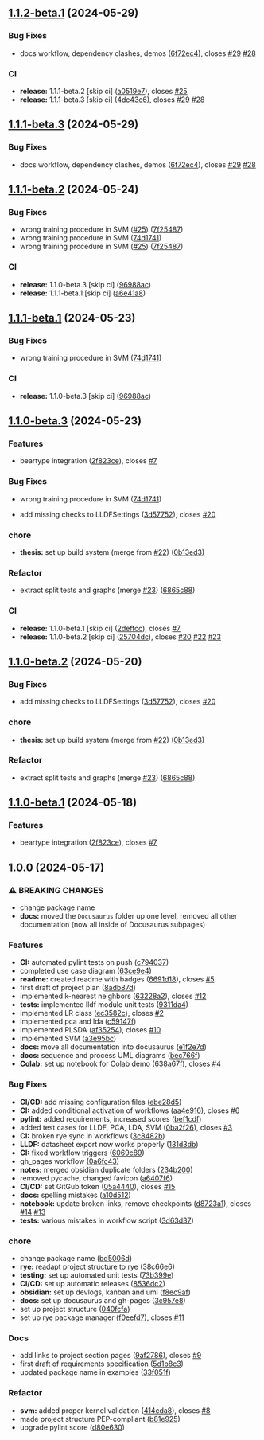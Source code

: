 ## [1.1.2-beta.1](https://github.com/f-aguzzi/tesi/compare/v1.1.1...v1.1.2-beta.1) (2024-05-29)


### Bug Fixes

* docs workflow, dependency clashes, demos ([6f72ec4](https://github.com/f-aguzzi/tesi/commit/6f72ec4a0c51902e05e468b6d6f79042a3bc73e5)), closes [#29](https://github.com/f-aguzzi/tesi/issues/29) [#28](https://github.com/f-aguzzi/tesi/issues/28)


### CI

* **release:** 1.1.1-beta.2 [skip ci] ([a0519e7](https://github.com/f-aguzzi/tesi/commit/a0519e71d2bc75830ce027bdb11589a0762905a8)), closes [#25](https://github.com/f-aguzzi/tesi/issues/25)
* **release:** 1.1.1-beta.3 [skip ci] ([4dc43c6](https://github.com/f-aguzzi/tesi/commit/4dc43c6f2e7ec6e34e6adfb5ad1b2aacaa3731e2)), closes [#29](https://github.com/f-aguzzi/tesi/issues/29) [#28](https://github.com/f-aguzzi/tesi/issues/28)

## [1.1.1-beta.3](https://github.com/f-aguzzi/tesi/compare/v1.1.1-beta.2...v1.1.1-beta.3) (2024-05-29)


### Bug Fixes


* docs workflow, dependency clashes, demos ([6f72ec4](https://github.com/f-aguzzi/tesi/commit/6f72ec4a0c51902e05e468b6d6f79042a3bc73e5)), closes [#29](https://github.com/f-aguzzi/tesi/issues/29) [#28](https://github.com/f-aguzzi/tesi/issues/28)

## [1.1.1-beta.2](https://github.com/f-aguzzi/tesi/compare/v1.1.1-beta.1...v1.1.1-beta.2) (2024-05-24)


### Bug Fixes

* wrong training procedure in SVM ([#25](https://github.com/f-aguzzi/tesi/issues/25)) ([7f25487](https://github.com/f-aguzzi/tesi/commit/7f254876fcdbd2ba5c46278d31eb851a50659e8f))
* wrong training procedure in SVM ([74d1741](https://github.com/f-aguzzi/tesi/commit/74d1741743f53eea6cc2d9002005c6426bf4f0d0))
* wrong training procedure in SVM ([#25](https://github.com/f-aguzzi/tesi/issues/25)) ([7f25487](https://github.com/f-aguzzi/tesi/commit/7f254876fcdbd2ba5c46278d31eb851a50659e8f))


### CI

* **release:** 1.1.0-beta.3 [skip ci] ([96988ac](https://github.com/f-aguzzi/tesi/commit/96988acbfd0f015c03385f74f14ea26e98a9b4b2))
* **release:** 1.1.1-beta.1 [skip ci] ([a6e41a8](https://github.com/f-aguzzi/tesi/commit/a6e41a88456fc8224c0864de40eb2233c0c30329))


## [1.1.1-beta.1](https://github.com/f-aguzzi/tesi/compare/v1.1.0...v1.1.1-beta.1) (2024-05-23)


### Bug Fixes

* wrong training procedure in SVM ([74d1741](https://github.com/f-aguzzi/tesi/commit/74d1741743f53eea6cc2d9002005c6426bf4f0d0))


### CI

* **release:** 1.1.0-beta.3 [skip ci] ([96988ac](https://github.com/f-aguzzi/tesi/commit/96988acbfd0f015c03385f74f14ea26e98a9b4b2))

## [1.1.0-beta.3](https://github.com/f-aguzzi/tesi/compare/v1.1.0-beta.2...v1.1.0-beta.3) (2024-05-23)


### Features

* beartype integration ([2f823ce](https://github.com/f-aguzzi/tesi/commit/2f823cebee0cb8006523d9e0d6aaa673484bd928)), closes [#7](https://github.com/f-aguzzi/tesi/issues/7)


### Bug Fixes


* wrong training procedure in SVM ([74d1741](https://github.com/f-aguzzi/tesi/commit/74d1741743f53eea6cc2d9002005c6426bf4f0d0))

* add missing checks to LLDFSettings ([3d57752](https://github.com/f-aguzzi/tesi/commit/3d577527eefd0b183a66c378d53cb1f1ee506343)), closes [#20](https://github.com/f-aguzzi/tesi/issues/20)


### chore

* **thesis:** set up build system (merge from [#22](https://github.com/f-aguzzi/tesi/issues/22)) ([0b13ed3](https://github.com/f-aguzzi/tesi/commit/0b13ed346448f0eeefecbc6fd051eb7c98919650))


### Refactor

* extract split tests and graphs (merge [#23](https://github.com/f-aguzzi/tesi/issues/23)) ([6865c88](https://github.com/f-aguzzi/tesi/commit/6865c88d70b650de5e8440807b0194022a15dc0e))


### CI

* **release:** 1.1.0-beta.1 [skip ci] ([2deffcc](https://github.com/f-aguzzi/tesi/commit/2deffcc4c8a29d09a4a644558e491d770f71f6dc)), closes [#7](https://github.com/f-aguzzi/tesi/issues/7)
* **release:** 1.1.0-beta.2 [skip ci] ([25704dc](https://github.com/f-aguzzi/tesi/commit/25704dc4eb0cbc249bbf85611c5dfe257ebccc30)), closes [#20](https://github.com/f-aguzzi/tesi/issues/20) [#22](https://github.com/f-aguzzi/tesi/issues/22) [#23](https://github.com/f-aguzzi/tesi/issues/23)


## [1.1.0-beta.2](https://github.com/f-aguzzi/tesi/compare/v1.1.0-beta.1...v1.1.0-beta.2) (2024-05-20)


### Bug Fixes

* add missing checks to LLDFSettings ([3d57752](https://github.com/f-aguzzi/tesi/commit/3d577527eefd0b183a66c378d53cb1f1ee506343)), closes [#20](https://github.com/f-aguzzi/tesi/issues/20)


### chore

* **thesis:** set up build system (merge from [#22](https://github.com/f-aguzzi/tesi/issues/22)) ([0b13ed3](https://github.com/f-aguzzi/tesi/commit/0b13ed346448f0eeefecbc6fd051eb7c98919650))


### Refactor

* extract split tests and graphs (merge [#23](https://github.com/f-aguzzi/tesi/issues/23)) ([6865c88](https://github.com/f-aguzzi/tesi/commit/6865c88d70b650de5e8440807b0194022a15dc0e))

## [1.1.0-beta.1](https://github.com/f-aguzzi/tesi/compare/v1.0.0...v1.1.0-beta.1) (2024-05-18)


### Features

* beartype integration ([2f823ce](https://github.com/f-aguzzi/tesi/commit/2f823cebee0cb8006523d9e0d6aaa673484bd928)), closes [#7](https://github.com/f-aguzzi/tesi/issues/7)

## 1.0.0 (2024-05-17)


### ⚠ BREAKING CHANGES

* change package name
* **docs:** moved the `Docusaurus` folder up one level, removed all other documentation (now all inside of Docusaurus subpages)

### Features

* **CI:** automated pylint tests on push ([c794037](https://github.com/f-aguzzi/tesi/commit/c794037807d060b7450e6c720329d69b3cb6f445))
* completed use case diagram ([63ce9e4](https://github.com/f-aguzzi/tesi/commit/63ce9e4744494c7622de7ca52e189a4a6f7768f0))
* **readme:** created readme with badges ([6691d18](https://github.com/f-aguzzi/tesi/commit/6691d1814f23c20376a7e04980375be3bb6f4ce3)), closes [#5](https://github.com/f-aguzzi/tesi/issues/5)
* first draft of project plan ([8adb87d](https://github.com/f-aguzzi/tesi/commit/8adb87d9c4cb66e386c94cf7132601074c541962))
* implemented k-nearest neighbors ([63228a2](https://github.com/f-aguzzi/tesi/commit/63228a26b208bc7e6f4d605aada2cfffbfb87f29)), closes [#12](https://github.com/f-aguzzi/tesi/issues/12)
* **tests:** implemented lldf module unit tests ([9311da4](https://github.com/f-aguzzi/tesi/commit/9311da4c1ba60c5a9d35cc24e9ab70c2c8f58cf4))
* implemented LR class ([ec3582c](https://github.com/f-aguzzi/tesi/commit/ec3582c8941b8db97780504988c2a2b8567285e4)), closes [#2](https://github.com/f-aguzzi/tesi/issues/2)
* implemented pca and lda ([c59147f](https://github.com/f-aguzzi/tesi/commit/c59147f8e349fe93c800e3aa3ef0605263b7950a))
* implemented PLSDA ([af35254](https://github.com/f-aguzzi/tesi/commit/af3525490a9638e608d0bfa8719d90a078d504a8)), closes [#10](https://github.com/f-aguzzi/tesi/issues/10)
* implemented SVM ([a3e95bc](https://github.com/f-aguzzi/tesi/commit/a3e95bc75529fa91ba2f00ef3d78dc3e50a57e89))
* **docs:** move all documentation into docusaurus ([e1f2e7d](https://github.com/f-aguzzi/tesi/commit/e1f2e7dd95354809b2285664798e657d0cef3f8f))
* **docs:** sequence and process UML diagrams ([bec766f](https://github.com/f-aguzzi/tesi/commit/bec766f1cf3d846353b204f254199e771219536d))
* **Colab:** set up notebook for Colab demo ([638a67f](https://github.com/f-aguzzi/tesi/commit/638a67f213b138ad1e48fae3ef06a41f67de35ef)), closes [#4](https://github.com/f-aguzzi/tesi/issues/4)


### Bug Fixes

* **CI/CD:** add missing configuration files ([ebe28d5](https://github.com/f-aguzzi/tesi/commit/ebe28d547ff7c6531f5b3faf365922216a3e76e8))
* **CI:** added conditional activation of workflows ([aa4e916](https://github.com/f-aguzzi/tesi/commit/aa4e91610c9650ab79a9f6df8bd7815170257efc)), closes [#6](https://github.com/f-aguzzi/tesi/issues/6)
* **pylint:** added requirements, increased scores ([bef1cdf](https://github.com/f-aguzzi/tesi/commit/bef1cdfa5839cffbbb908489123ccbcb02459582))
* added test cases for LLDF, PCA, LDA, SVM ([0ba2f26](https://github.com/f-aguzzi/tesi/commit/0ba2f26ba81cf4dae44849730385c0dfabbac73e)), closes [#3](https://github.com/f-aguzzi/tesi/issues/3)
* **CI:** broken rye sync in workflows ([3c8482b](https://github.com/f-aguzzi/tesi/commit/3c8482bcd01191745eb1dba05096520664582701))
* **LLDF:** datasheet export now works properly ([131d3db](https://github.com/f-aguzzi/tesi/commit/131d3db113c9c925223357a4b4b5ea57ee8c6929))
* **CI:** fixed workflow triggers ([6069c89](https://github.com/f-aguzzi/tesi/commit/6069c89676e29c6bf795c2dc8851922a1ad3189a))
* gh_pages workflow ([0a6fc43](https://github.com/f-aguzzi/tesi/commit/0a6fc4373ea18870c47e16d12839462c1ef5fb45))
* **notes:** merged obsidian duplicate folders ([234b200](https://github.com/f-aguzzi/tesi/commit/234b200ecf7a468a72f441a19966621de733c6ac))
* removed pycache, changed favicon ([a6407f6](https://github.com/f-aguzzi/tesi/commit/a6407f662fa286be8bb78d8344cfb73e8f041e8e))
* **CI/CD:** set GitGub token ([05a4440](https://github.com/f-aguzzi/tesi/commit/05a444042d42f3b95dc464f056acd707592d395b)), closes [#15](https://github.com/f-aguzzi/tesi/issues/15)
* **docs:** spelling mistakes ([a10d512](https://github.com/f-aguzzi/tesi/commit/a10d5125d196ebc22304106090ebef6257aa1076))
* **notebook:** update broken links, remove checkpoints ([d8723a1](https://github.com/f-aguzzi/tesi/commit/d8723a1cdc363ccb5ac79692fe4c147225038e95)), closes [#14](https://github.com/f-aguzzi/tesi/issues/14) [#13](https://github.com/f-aguzzi/tesi/issues/13)
* **tests:** various mistakes in workflow script ([3d63d37](https://github.com/f-aguzzi/tesi/commit/3d63d3736bd8eb21da427c4b349d435f21ddae93))


### chore

* change package name ([bd5006d](https://github.com/f-aguzzi/tesi/commit/bd5006d2d1adcc440c4347f945a0a01300f96aa4))
* **rye:** readapt project structure to rye ([38c66e6](https://github.com/f-aguzzi/tesi/commit/38c66e69993510247e6cd3b6f0c75a38f35d341e))
* **testing:** set up automated unit tests ([73b399e](https://github.com/f-aguzzi/tesi/commit/73b399e4b84b6e11ebcf5fdb1601e76b39d5ff97))
* **CI/CD:** set up automatic releases ([8536dc2](https://github.com/f-aguzzi/tesi/commit/8536dc2f26ae66ba658867a7a66c6212ba56dea6))
* **obsidian:** set up devlogs, kanban and uml ([f8ec9af](https://github.com/f-aguzzi/tesi/commit/f8ec9af71809b1bcf5c20f531364ab6dad10b0f4))
* **docs:** set up docusaurus and gh-pages ([3c957e8](https://github.com/f-aguzzi/tesi/commit/3c957e883c2272653b6510d0c8b1094d1edb1ee0))
* set up project structure ([040fcfa](https://github.com/f-aguzzi/tesi/commit/040fcfa8ea804cbd6a63c8a56c41b913f23e87e5))
* set up rye package manager ([f0eefd7](https://github.com/f-aguzzi/tesi/commit/f0eefd7f704313fca892568b0a72fc2340046c44)), closes [#11](https://github.com/f-aguzzi/tesi/issues/11)


### Docs

* add links to project section pages ([9af2786](https://github.com/f-aguzzi/tesi/commit/9af27863d97731f03a9791f9de1e142e2b78f009)), closes [#9](https://github.com/f-aguzzi/tesi/issues/9)
* first draft of requirements specification ([5d1b8c3](https://github.com/f-aguzzi/tesi/commit/5d1b8c34feeb8e57b68e5a9afb3c03ca7e2188ab))
* updated package name in examples ([33f051f](https://github.com/f-aguzzi/tesi/commit/33f051f2e7b13e4c1126235884f3afc83fbcc31c))


### Refactor

* **svm:** added proper kernel validation ([414cda8](https://github.com/f-aguzzi/tesi/commit/414cda8769e6ae886cda3994bf014eccaebfa0ad)), closes [#8](https://github.com/f-aguzzi/tesi/issues/8)
* made project structure PEP-compliant ([b81e925](https://github.com/f-aguzzi/tesi/commit/b81e925df9bcb31977977e422478292bd6d38199))
* upgrade pylint score ([d80e630](https://github.com/f-aguzzi/tesi/commit/d80e630f785d29f7b54bd65794c096bf0723a592))
